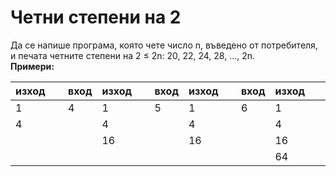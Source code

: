 # Четни степени на 2
Да се напише програма, която чете число n, въведено от потребителя, и печата четните степени на 2 ≤ 2n: 20, 22, 24, 28, …, 2n.
<br>
<b>Примери:</b>
<br>
<table>
<thead><tr><th>изход</th><th>&nbsp;</th><th>вход</th><th>изход</th><th>&nbsp;</th><th>вход</th><th>изход</th><th>&nbsp;</th><th>вход</th><th>изход</th><th>&nbsp;</th><th>вход</th><th>изход</th></tr></thead><tbody>
 <tr><td>1</td><td>&nbsp;</td><td>4</td><td>1</td><td>&nbsp;</td><td>5</td><td>1</td><td>&nbsp;</td><td>6</td><td>1</td><td>&nbsp;</td><td>7</td><td>1</td></tr>
 <tr><td>4</td><td>&nbsp;</td><td>&nbsp;</td><td>4</td><td>&nbsp;</td><td>&nbsp;</td><td>4</td><td>&nbsp;</td><td>&nbsp;</td><td>4</td><td>&nbsp;</td><td>&nbsp;</td><td>4</td></tr>
 <tr><td>&nbsp;</td><td>&nbsp;</td><td>&nbsp;</td><td>16</td><td>&nbsp;</td><td>&nbsp;</td><td>16</td><td>&nbsp;</td><td>&nbsp;</td><td>16</td><td>&nbsp;</td><td>&nbsp;</td><td>16</td></tr>
 <tr><td>&nbsp;</td><td>&nbsp;</td><td>&nbsp;</td><td>&nbsp;</td><td>&nbsp;</td><td>&nbsp;</td><td>&nbsp;</td><td>&nbsp;</td><td>&nbsp;</td><td>64</td><td>&nbsp;</td><td>&nbsp;</td><td>64</td></tr>
</tbody></table>

